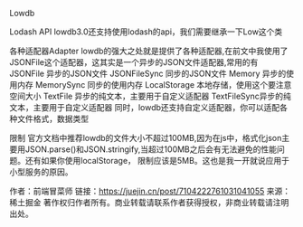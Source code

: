 Lowdb

Lodash API
lowdb3.0还支持使用lodash的api，我们需要继承一下Low这个类

各种适配器Adapter
lowdb的强大之处就是提供了各种适配器,在前文中我使用了JSONFile这个适配器，这其实是一个异步的JSON文件适配器,常用的有
JSONFile 异步的JSON文件
JSONFileSync 同步的JSON文件
Memory 异步的使用内存
MemorySync 同步的使用内存
LocalStorage 本地存储，使用这个要注意空间大小
TextFile 异步的纯文本，主要用于自定义适配器
TextFileSync异步的纯文本，主要用于自定义适配器 同时，lowdb还支持自定义适配器，你可以适配各种文件格式，数据类型

限制
官方文档中推荐lowdb的文件大小不超过100MB,因为在js中，格式化json主要用JSON.parse()和JSON.stringify,当超过100MB之后会有无法避免的性能问题。还有如果你使用localStorage， 限制应该是5MB。这也是我一开就说应用于小型服务的原因。

作者：前端冒菜师
链接：https://juejin.cn/post/7104222761031041055
来源：稀土掘金
著作权归作者所有。商业转载请联系作者获得授权，非商业转载请注明出处。

